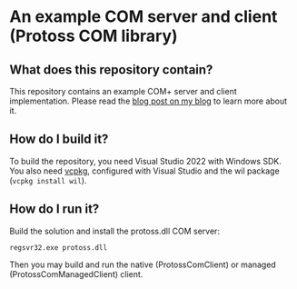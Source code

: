 
# An example COM server and client (Protoss COM library)

## What does this repository contain?

This repository contains an example COM+ server and client implementation. Please read the [blog post on my blog](https://lowleveldesign.org/2022/01/17/com-revisited) to learn more about it.

## How do I build it?

To build the repository, you need Visual Studio 2022 with Windows SDK. You also need [vcpkg](https://vcpkg.io/en/index.html), configured with Visual Studio and the wil package (`vcpkg install wil`).

## How do I run it?

Build the solution and install the protoss.dll COM server:

```
regsvr32.exe protoss.dll
```

Then you may build and run the native (ProtossComClient) or managed (ProtossComManagedClient) client.
